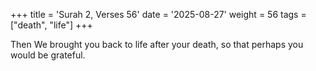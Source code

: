 +++
title = 'Surah 2, Verses 56'
date = '2025-08-27'
weight = 56
tags = ["death", "life"]
+++

Then We brought you back to life after your death, so that perhaps you would be grateful.